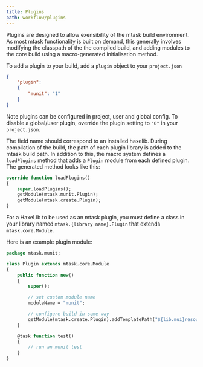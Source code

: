 ```yaml
---
title: Plugins
path: workflow/plugins
---
```


Plugins are designed to allow exensibility of the mtask build environment. As most mtask
functionality is built on demand, this generally involves modifying the classpath of the the
compiled build, and adding modules to the core build using a macro-generated initialisation method.

To add a plugin to your build, add a `plugin` object to your `project.json`

```json
{
	"plugin": 
	{
		"munit": "1"
	}
}
```

Note plugins can be configured in project, user and global config. To disable a global/user plugin,
override the plugin setting to `"0"` in your `project.json`.

The field name should correspond to an installed haxelib. During compilation of the build, the path
of each plugin library is added to the mtask build path. In addition to this, the macro system
defines a `loadPlugins` method that adds a `Plugin` module from each defined plugin. The generated
method looks like this:

```haxe
override function loadPlugins()
{
	super.loadPlugins();
	getModule(mtask.munit.Plugin);
	getModule(mtask.create.Plugin);
}
```

For a HaxeLib to be used as an mtask plugin, you must define a class in your library named
`mtask.{library name}.Plugin` that extends `mtask.core.Module`.

Here is an example plugin module:

```haxe
package mtask.munit;

class Plugin extends mtask.core.Module
{
	public function new()
	{
		super();

		// set custom module name
		moduleName = "munit";

		// configure build in some way
		getModule(mtask.create.Plugin).addTemplatePath("${lib.mui}resource/create");
	}

	@task function test()
	{
		// run an munit test
	}
}
```

